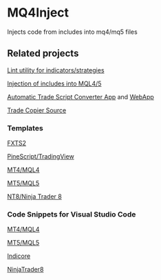 # MQ4Inject

Injects code from includes into mq4/mq5 files

## Related projects

[Lint utility for indicators/strategies](https://github.com/sibvic/fxlint)

[Injection of includes into MQL4/5](https://github.com/sibvic/MQ4Inject)

[Automatic Trade Script Converter App](https://www.microsoft.com/en-us/p/pinescript-converter/9mwmkf7bmqgn?activetab=pivot:overviewtab) and [WebApp](https://convert.profitrobots.com)

[Trade Copier Source](https://github.com/sibvic/trade_copier)

### Templates

[FXTS2](https://github.com/sibvic/fxts2-templates) 

[PineScript/TradingView](https://github.com/sibvic/pinescript-templates) 

[MT4/MQL4](https://github.com/sibvic/mq4-templates) 

[MT5/MQL5](https://github.com/sibvic/mq5-templates) 

[NT8/Ninja Trader 8](https://github.com/sibvic/nt8-templates)

### Code Snippets for Visual Studio Code

[MT4/MQL4](https://github.com/sibvic/vsc-mq4-snippets) 

[MT5/MQL5](https://github.com/sibvic/vsc-mq5-snippets) 

[Indicore](https://github.com/sibvic/vsc-indicore)

[NinjaTrader8](https://github.com/sibvic/vsc-nt8-snippets)

